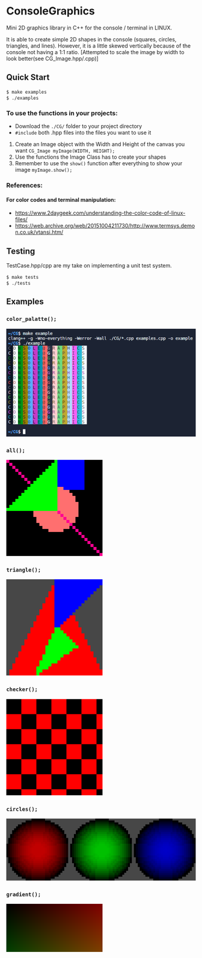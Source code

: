 # ConsoleGraphics

Mini 2D graphics library in C++ for the console / terminal in LINUX.

It is able to create simple 2D shapes in the console (squares, circles, triangles, and lines). However, it is a little skewed vertically because of the console not 
having a 1:1 ratio. [Attempted to scale the image by width to look better(see CG_Image.hpp/.cpp)]


## Quick Start
```console
$ make examples
$ ./examples
```
### To use the functions in your projects: 
* Download the `./CG/` folder to your project directory
* `#include` both .hpp files into the files you want to use it
1. Create an Image object with the Width and Height of the canvas you want
    `CG_Image myImage(WIDTH, HEIGHT);`
2. Use the functions the Image Class has to create your shapes 
3. Remember to use the `show()` function after everything to show your image
    `myImage.show();`

### References: 
#### For color codes and terminal manipulation:
- https://www.2daygeek.com/understanding-the-color-code-of-linux-files/
- https://web.archive.org/web/20151004211730/http://www.termsys.demon.co.uk/vtansi.htm/

## Testing

TestCase.hpp/cpp are my take on implementing a unit test system.
```Console
$ make tests
$ ./tests
```

## Examples
### `color_palatte();` 
![Colors](./ExampleImages/color_palatte.png)

### `all();` 
![All shapes in one](./ExampleImages/all.png)

### `triangle();` 
![Triangle](./ExampleImages/triangle.png)

### `checker();` 
![checker pattern](./ExampleImages/checkered.png)

### `circles();` 
![bulls-eye](./ExampleImages/circles.png)

### `gradient();` 
![gradient](./ExampleImages/gradient.png)
